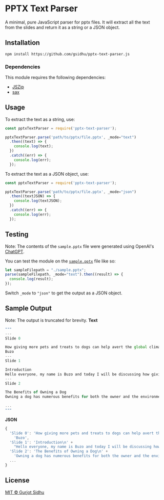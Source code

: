 # PPTX Text Parser
A minimal, pure JavaScript parser for pptx files. It will extract all the text from the slides and return it as a string or a JSON object.

## Installation
```bash
npm install https://github.com/gsidhu/pptx-text-parser.js
```

### Dependencies
This module requires the following dependencies:
- [JSZip](https://github.com/Stuk/jszip/)
- [sax](https://github.com/isaacs/sax-js)

## Usage
To extract the text as a string, use:
```javascript
const pptxTextParser = require('pptx-text-parser');

pptxTextParser.parse('path/to/pptx/file.pptx', _mode="text")
  .then((text) => {
    console.log(text);
  })
  .catch((err) => {
    console.log(err);
  });
```

To extract the text as a JSON object, use:
```javascript
const pptxTextParser = require('pptx-text-parser');

pptxTextParser.parse('path/to/pptx/file.pptx', _mode="json")
  .then((textJSON) => {
    console.log(textJSON);
  })
  .catch((err) => {
    console.log(err);
  });
```

## Testing
Note: The contents of the `sample.pptx` file were generated using OpenAI's [ChatGPT](https://chat.openai.com/chat).

You can test the module on the [`sample.pptx`](./sample.pptx) file like so:
```javascript
let sampleFilepath = "./sample.pptx";
parse(sampleFilepath, _mode="text").then((result) => {
  console.log(result);
});
```

Switch `_mode` to `"json"` to get the output as a JSON object.


## Sample Output
Note: The output is truncated for brevity.
**Text**
```javascript
"""
---
Slide 0

How giving more pets and treats to dogs can help avert the global climate crisis
Buzo
---
Slide 1

Introduction
Hello everyone, my name is Buzo and today I will be discussing how giving more pets and treats to dogs can help avert the global climate crisis. Dogs are often considered man's best friend, but they can also be a valuable ally in the fight against climate change. Let's explore how this can be possible.
---
Slide 2

The Benefits of Owning a Dog
Owning a dog has numerous benefits for both the owner and the environment. Dogs provide companionship and improve mental and physical health, leading to a happier and healthier lifestyle. Furthermore, dogs can reduce household waste and energy consumption through their natural behaviors and habits.

...
"""
```
**JSON**
```javascript
{
  'Slide 0': 'How giving more pets and treats to dogs can help avert the global climate crisis\n' +
    'Buzo',
  'Slide 1': 'Introduction\n' +
    "Hello everyone, my name is Buzo and today I will be discussing how giving more pets and treats to dogs can help avert the global climate crisis. Dogs are often considered man's best friend, but they can also be a valuable ally in the fight against climate change. Let's explore how this can be possible.",
  'Slide 2': 'The Benefits of Owning a Dog\n' +
    'Owning a dog has numerous benefits for both the owner and the environment. Dogs provide companionship and improve mental and physical health, leading to a happier and healthier lifestyle. Furthermore, dogs can reduce household waste and energy consumption through their natural behaviors and habits.',
  ...
}
```

## License
[MIT © Gurjot Sidhu](https://thatgurjot.mit-license.org/)